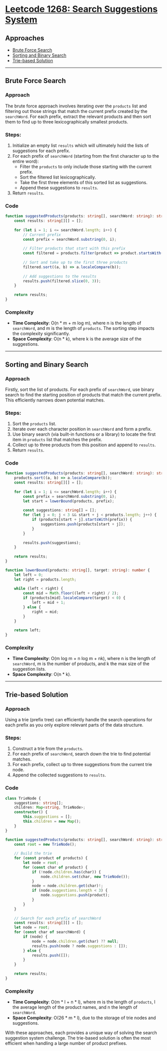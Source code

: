 # [Leetcode 1268: Search Suggestions System](https://leetcode.com/problems/search-suggestions-system/)

## Approaches
- [Brute Force Search](#brute-force-search)
- [Sorting and Binary Search](#sorting-and-binary-search)
- [Trie-based Solution](#trie-based-solution)

---

## Brute Force Search

### Approach
The brute force approach involves iterating over the `products` list and filtering out those strings that match the current prefix created by the `searchWord`. For each prefix, extract the relevant products and then sort them to find up to three lexicographically smallest products.

### Steps:
1. Initialize an empty list `results` which will ultimately hold the lists of suggestions for each prefix.
2. For each prefix of `searchWord` (starting from the first character up to the entire word):
   - Filter the `products` to only include those starting with the current prefix.
   - Sort the filtered list lexicographically.
   - Take the first three elements of this sorted list as suggestions.
   - Append these suggestions to `results`.
3. Return `results`.

### Code

```typescript
function suggestedProducts(products: string[], searchWord: string): string[][] {
    const results: string[][] = [];
    
    for (let i = 1; i <= searchWord.length; i++) {
        // Current prefix
        const prefix = searchWord.substring(0, i);
        
        // Filter products that start with this prefix
        const filtered = products.filter(product => product.startsWith(prefix));
        
        // Sort and take up to the first three products
        filtered.sort((a, b) => a.localeCompare(b));
        
        // Add suggestions to the results
        results.push(filtered.slice(0, 3));
    }
    
    return results;
}
```

### Complexity
- **Time Complexity**: O(n * m + m log m), where n is the length of `searchWord`, and m is the length of `products`. The sorting step impacts the complexity significantly.
- **Space Complexity**: O(n * k), where k is the average size of the suggestions.

---

## Sorting and Binary Search

### Approach
Firstly, sort the list of products. For each prefix of `searchWord`, use binary search to find the starting position of products that match the current prefix. This efficiently narrows down potential matches.

### Steps:
1. Sort the `products` list.
2. Iterate over each character position in `searchWord` and form a prefix.
3. Use binary search (via built-in functions or a library) to locate the first item in `products` list that matches the prefix.
4. Collect up to three products from this position and append to `results`.
5. Return `results`.

### Code

```typescript
function suggestedProducts(products: string[], searchWord: string): string[][] {
    products.sort((a, b) => a.localeCompare(b));
    const results: string[][] = [];
    
    for (let i = 1; i <= searchWord.length; i++) {
        const prefix = searchWord.substring(0, i);
        let start = lowerBound(products, prefix);
        
        const suggestions: string[] = [];
        for (let j = 0; j < 3 && start + j < products.length; j++) {
            if (products[start + j].startsWith(prefix)) {
                suggestions.push(products[start + j]);
            }
        }
        
        results.push(suggestions);
    }
    
    return results;
}

function lowerBound(products: string[], target: string): number {
    let left = 0;
    let right = products.length;
    
    while (left < right) {
        const mid = Math.floor((left + right) / 2);
        if (products[mid].localeCompare(target) < 0) {
            left = mid + 1;
        } else {
            right = mid;
        }
    }
    
    return left;
}
```

### Complexity
- **Time Complexity**: O(m log m + n log m + nk), where n is the length of `searchWord`, m is the number of products, and k the max size of the suggestion lists.
- **Space Complexity**: O(n * k).

---

## Trie-based Solution

### Approach
Using a trie (prefix tree) can efficiently handle the search operations for each prefix as you only explore relevant parts of the data structure.

### Steps:
1. Construct a trie from the `products`.
2. For each prefix of `searchWord`, search down the trie to find potential matches.
3. For each prefix, collect up to three suggestions from the current trie node.
4. Append the collected suggestions to `results`.

### Code

```typescript
class TrieNode {
    suggestions: string[];
    children: Map<string, TrieNode>;
    constructor() {
        this.suggestions = [];
        this.children = new Map();
    }
}

function suggestedProducts(products: string[], searchWord: string): string[][] {
    const root = new TrieNode();
    
    // Build the trie
    for (const product of products) {
        let node = root;
        for (const char of product) {
            if (!node.children.has(char)) {
                node.children.set(char, new TrieNode());
            }
            node = node.children.get(char)!;
            if (node.suggestions.length < 3) {
                node.suggestions.push(product);
            }
        }
    }
    
    // Search for each prefix of searchWord
    const results: string[][] = [];
    let node = root;
    for (const char of searchWord) {
        if (node) {
            node = node.children.get(char) ?? null; 
            results.push(node ? node.suggestions : []);
        } else {
            results.push([]);
        }
    }
    
    return results;
}
```

### Complexity
- **Time Complexity**: O(m * l + n * l), where m is the length of `products`, l the average length of the product names, and n the length of `searchWord`.
- **Space Complexity**: O(26 * m * l), due to the storage of trie nodes and suggestions.

With these approaches, each provides a unique way of solving the search suggestion system challenge. The trie-based solution is often the most efficient when handling a large number of product prefixes.

